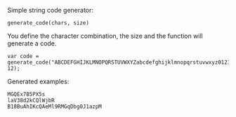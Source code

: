 Simple string code generator:

```gml
generate_code(chars, size)
```

You define the character combination, the size and the function will generate a code.

```gml
var code = generate_code("ABCDEFGHIJKLMNOPQRSTUVWXYZabcdefghijklmnopqrstuvwxyz0123456789", 12);
```

Generated examples:
```
MGQEx7B5PX5s
laV38d2kCQlWjbR
B18BuAhIKcQAeMl9RMGqDbg0J1azpM
```